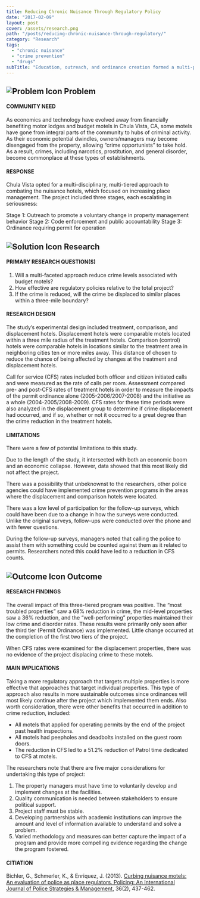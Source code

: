 ```yaml
---
title: Reducing Chronic Nuisance Through Regulatory Policy
date: "2017-02-09"
layout: post
cover: /assets/research.png
path: "/posts/reducing-chronic-nuisance-through-regulatory/"
category: "Research"
tags:
  - "chronic nuisance"
  - "crime prevention"
  - "drugs"
subTitle: "Education, outreach, and ordinance creation formed a multi-pronged approached that reduced crime at local motels."
---
```

## ![Problem Icon](https://github.com/google/material-design-icons/raw/master/alert/1x_web/ic_error_outline_black_48dp.png "Problem") Problem

#### COMMUNITY NEED

As economics and technology have evolved away from financially benefiting motor lodges and budget motels in Chula Vista, CA, some motels have gone from integral parts of the community to hubs of criminal activity. As their economic potential dwindles, owners/managers may become disengaged from the property, allowing “crime opportunists” to take hold. As a result, crimes, including narcotics, prostitution, and general disorder, become commonplace at these types of establishments.

#### RESPONSE

Chula Vista opted for a multi-disciplinary, multi-tiered approach to combating the nuisance hotels, which focused on increasing place management. The project included three stages, each escalating in seriousness:

Stage 1: Outreach to promote a voluntary change in property management behavior
Stage 2: Code enforcement and public accountability
Stage 3: Ordinance requiring permit for operation

## ![Solution Icon](https://github.com/google/material-design-icons/raw/master/action/1x_web/ic_lightbulb_outline_black_48dp.png "Solution") Research

#### PRIMARY RESEARCH QUESTION(S)

1. Will a multi-faceted approach reduce crime levels associated with budget motels?
2. How effective are regulatory policies relative to the total project?
3. If the crime is reduced, will the crime be displaced to similar places within a three-mile boundary?

#### RESEARCH DESIGN

The study’s experimental design included treatment, comparison, and displacement hotels. Displacement hotels were comparable motels located within a three mile radius of the treatment hotels. Comparison (control) hotels were comparable hotels in locations similar to the treatment area in neighboring cities ten or more miles away. This distance of chosen to reduce the chance of being affected by changes at the treatment and displacement hotels.

Call for service (CFS) rates included both officer and citizen initiated calls and were measured as the rate of calls per room. Assessment compared pre- and post-CFS rates of treatment hotels in order to measure the impacts of the permit ordinance alone (2005-2006/2007-2008) and the initiative as a whole (2004-2005/2008-2009). CFS rates for these time periods were also analyzed in the displacement group to determine if crime displacement had occurred, and if so, whether or not it occurred to a great degree than the crime reduction in the treatment hotels.

#### LIMITATIONS

There were a few of potential limitations to this study.

Due to the length of the study, it intersected with both an economic boom and an economic collapse. However, data showed that this most likely did not affect the project.

There was a possibility that unbeknownst to the researchers, other police agencies could have implemented crime prevention programs in the areas where the displacement and comparison hotels were located.

There was a low level of participation for the follow-up surveys, which could have been due to a change in how the surveys were conducted. Unlike the original surveys, follow-ups were conducted over the phone and with fewer questions.

During the follow-up surveys, managers noted that calling the police to assist them with something could be counted against them as it related to permits. Researchers noted this could have led to a reduction in CFS counts.


## ![Outcome Icon](https://github.com/google/material-design-icons/raw/master/action/1x_web/ic_view_list_black_48dp.png "Outcome") Outcome

#### RESEARCH FINDINGS

The overall impact of this three-tiered program was positive. The “most troubled properties” saw a 68% reduction in crime, the mid-level properties saw a 36% reduction, and the “well-performing” properties maintained their low crime and disorder rates. These results were primarily only seen after the third tier (Permit Ordinance) was implemented. Little change occurred at the completion of the first two tiers of the project.

When CFS rates were examined for the displacement properties, there was no evidence of the project displacing crime to these motels.

#### MAIN IMPLICATIONS

Taking a more regulatory approach that targets multiple properties is more effective that approaches that target individual properties. This type of approach also results in more sustainable outcomes since ordinances will most likely continue after the project which implemented them ends. Also worth consideration, there were other benefits that occurred in addition to crime reduction, included:

* All motels that applied for operating permits by the end of the project past health inspections.
* All motels had peepholes and deadbolts installed on the guest room doors.
* The reduction in CFS led to a 51.2% reduction of Patrol time dedicated to CFS at motels.

The researchers note that there are five major considerations for undertaking this type of project:

1. The property managers must have time to voluntarily develop and implement changes at the facilities.
2. Quality communication is needed between stakeholders to ensure political support.
3. Project staff must be stable.
4. Developing partnerships with academic institutions can improve the amount and level of information available to understand and solve a problem.
5. Varied methodology and measures can better capture the impact of a program and provide more compelling evidence regarding the change the program fostered.
    
#### CITIATION

Bichler, G., Schmerler, K., & Enriquez, J. (2013). [Curbing nuisance motels: An evaluation of police as place regulators. Policing: An International Journal of Police Strategies & Management](https://www.researchgate.net/publication/263300813_Curbing_nuisance_motels_An_evaluation_of_police_as_place_regulators), 36(2), 437-462.
